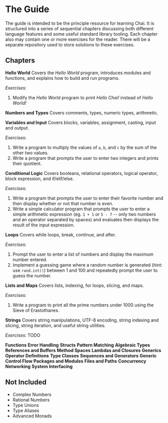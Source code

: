 # The Guide
The guide is intended to be the principle resource for learning Chai.  It is structured into a series of sequential chapters discussing both different language features and some useful standard library tooling.  Each chapter also may contain one or more exercises for the reader.  There will be a separate repository used to store solutions to these exercises.

## Chapters
**Hello World**
Covers the *Hello World* program, introduces modules and functions, and explains how to build and run programs.

*Exercises*: 
1. Modify the *Hello World* program to print *Hello Chai!* instead of *Hello World!*

**Numbers and Types**
Covers comments, types, numeric types, arithmetic.

**Variables and Input**
Covers blocks, variables, assignment, casting, input and output.

*Exercises*:
1. Write a program to multiply the values of `a`, `b`, and `c` by the sum of the other two values.
2. Write a program that prompts the user to enter two integers and prints their quotient.

**Conditional Logic**
Covers booleans, relational operators, logical operator, block expression, and if/elif/else.

*Exercises*:
1. Write a program that prompts the user to enter their favorite number and then display whether or not that number is even.
2. Write a simple calculator program that prompts the user to enter a simple arithmetic expression (eg. `1 + 1` or `5 - 7` -- only two numbers and an operator separated by spaces) and evaluates then displays the result of the input expression.

**Loops**
Covers while loops, break, continue, and after.

*Exercises*:
1. Prompt the user to enter a list of numbers and display the maximum number entered.
2. Implement a guessing game where a random number is generated (hint: use `rand.int()`) between 1 and 100 and repeatedly prompt the user to guess the number.

**Lists and Maps**
Covers lists, indexing, for loops, slicing, and maps.

*Exercises*: 
1. Write a program to print all the prime numbers under 1000 using the Sieve of Erastothanes.


**Strings**
Covers string manipulations, UTF-8 encoding, string indexing and slicing, string iteration, and useful string utilities.

*Exercises*:
TODO

**Functions**
**Error Handling**
**Structs**
**Pattern Matching**
**Algebraic Types**
**References and Buffers**
**Method Spaces**
**Lambdas and Closures**
**Generics**
**Operator Definitions**
**Type Classes**
**Sequences and Generators**
**Generic Control Flow**
**Packages and Modules**
**Files and Paths**
**Concurrency**
**Networking**
**System Interfacing**

## Not Included
- Complex Numbers
- Rational Numbers
- Type Unions
- Type Aliases
- Advanced Monads
